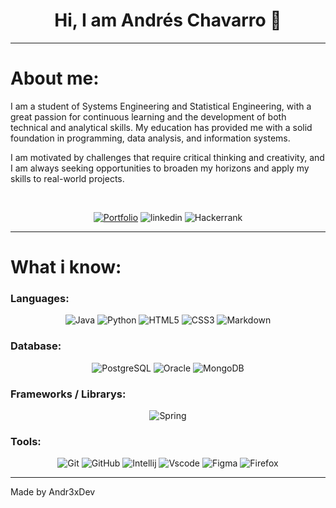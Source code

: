 <h1 align="center" > Hi, I am Andrés Chavarro 👋</h1>
<!-- Esto se va a cambiar por un gif que haga la misma funcion y sea mas yo-->

---
<!-- Zona de about me -->
# About me:

I am a student of Systems Engineering and Statistical Engineering, with a great passion for continuous learning and the development of both technical and analytical skills. My education has provided me with a solid foundation in programming, data analysis, and information systems.

I am motivated by challenges that require critical thinking and creativity, and I am always seeking opportunities to broaden my horizons and apply my skills to real-world projects.

<br>

<center>

[![Portfolio](https://img.shields.io/badge/Portfolio-FF5722?style=for-the-badge&logo=todoist&logoColor=white)](https://seulink.com)         ![linkedin](https://img.shields.io/badge/LinkedIn-0077B5?style=for-the-badge&logo=linkedin&logoColor=white)          ![Hackerrank](https://img.shields.io/badge/-Hackerrank-2EC866?style=for-the-badge&logo=HackerRank&logoColor=white)

</center>

---
<!-- Skills and tools -->

# What i know:

### Languages:
<center>

![Java](https://img.shields.io/badge/java-%23ED8B00.svg?style=for-the-badge&logo=openjdk&logoColor=white)      ![Python](https://img.shields.io/badge/python-3670A0?style=for-the-badge&logo=python&logoColor=ffdd54)      ![HTML5](https://img.shields.io/badge/HTML5-E34F26?style=for-the-badge&logo=html5&logoColor=white)      ![CSS3](https://img.shields.io/badge/CSS3-1572B6?style=for-the-badge&logo=css3&logoColor=white)        ![Markdown](https://img.shields.io/badge/Markdown-000?style=for-the-badge&logo=markdown)

</center>

### Database:
<center>

![PostgreSQL](https://img.shields.io/badge/PostgreSQL-316192?style=for-the-badge&logo=postgresql&logoColor=white)       ![Oracle](https://img.shields.io/badge/Oracle-F80000?style=for-the-badge&logo=oracle&logoColor=white)      ![MongoDB](https://img.shields.io/badge/MongoDB-%234ea94b.svg?style=for-the-badge&logo=mongodb&logoColor=white)

</center>

### Frameworks / Librarys:
<center>

![Spring](https://img.shields.io/badge/spring-%236DB33F.svg?style=for-the-badge&logo=spring&logoColor=white)    

</center>

### Tools:
<center>

![Git](https://img.shields.io/badge/GIT-E44C30?style=for-the-badge&logo=git&logoColor=white)      ![GitHub](https://img.shields.io/badge/GitHub-100000?style=for-the-badge&logo=github&logoColor=white)      ![Intellij](http://img.shields.io/badge/IntelliJIDEA-E72E64?style=for-the-badge&logo=intellij-idea&logoColor=white)        ![Vscode](https://img.shields.io/badge/Vscode-007ACC?style=for-the-badge&logo=visual-studio-code&logoColor=white)        ![Figma](https://img.shields.io/badge/Figma-F24E1E?style=for-the-badge&logo=figma&logoColor=white)         ![Firefox](https://img.shields.io/badge/Firefox-FF7139?style=for-the-badge&logo=Firefox-Browser&logoColor=white)

</center>

---
Made by Andr3xDev



<!-- 
Algunas cosas salen de estos repos:

https://github.com/digitalinnovationone/dio-lab-open-source/blob/main/utils/badges/badges.md

https://dev.to/envoy_/150-badges-for-github-pnk
 -->
